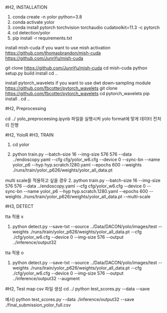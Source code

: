 #H2, INSTALLATION

1. conda create -n yolor python=3.8
2. conda activate yolor
3. conda install pytorch torchvision torchaudio cudatoolkit=11.3 -c pytorch
4. cd detection/yolor
5. pip install -r requirements.txt

install mish-cuda if you want to use mish activation
https://github.com/thomasbrandon/mish-cuda
https://github.com/JunnYu/mish-cuda

git clone https://github.com/JunnYu/mish-cuda
cd mish-cuda
python setup.py build install
cd ..

install pytorch_wavelets if you want to use dwt down-sampling module
https://github.com/fbcotter/pytorch_wavelets
git clone https://github.com/fbcotter/pytorch_wavelets
cd pytorch_wavelets
pip install .
cd ..


#H2, Preprocessing

cd ../
yolo_preproceesing.ipynb 파일을 실행시켜 yolo format에 맞게 데이터 전처리 진행

#H2, YoloR 
#H3, TRAIN
1. cd yolor

2. python train.py --batch-size 16 --img-size 576 576 --data ../endoscopy.yaml --cfg cfg/yolor_w6.cfg --device 0 --sync-bn --name yolor_p6 --hyp hyp.scratch.1280.yaml --epochs 600 --weights ./runs/train/yolor_p626/weights/yolor_all_data.pt

multi scale을 적용하고 싶을 경우
2. python train.py --batch-size 16 --img-size 576 576 --data ../endoscopy.yaml --cfg cfg/yolor_w6.cfg --device 0 --sync-bn --name yolor_p6 --hyp hyp.scratch.1280.yaml --epochs 600 --weights ./runs/train/yolor_p626/weights/yolor_all_data.pt --multi-scale

#H3, DETECT

tta 적용 x
1. python detect.py --save-txt --source ../Data/DACON/yolo/images/test --weights ./runs/train/yolor_p626/weights/yolor_all_data.pt --cfg ./cfg/yolor_w6.cfg --device 0 --img-size 576 --output ../inference/output32

tta 적용 o 
1. python detect.py --save-txt --source ../Data/DACON/yolo/images/test --weights ./runs/train/yolor_p626/weights/yolor_all_data.pt --cfg ./cfg/yolor_w6.cfg --device 0 --img-size 576 --output ../inference/output32 --augment

#H2, Test map csv 파일 생성
cd ../
python test_scores.py --data <data path> --save <save file path>

예시) python test_scores.py --data ./inference/output32 --save ./final_submission_yolor_full.csv
